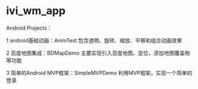 # ivi_wm_app
Android Projects：

1 android基础动画：AnimTest
包含透明、旋转、缩放、平移和组合动画效果

2 百度地图集成：BDMapDemo
主要实现引入百度地图，定位，添加地图覆盖物等功能

3 简单的Android MVP框架：SimpleMVPDemo
利用MVP框架，实现一个简单的登录
